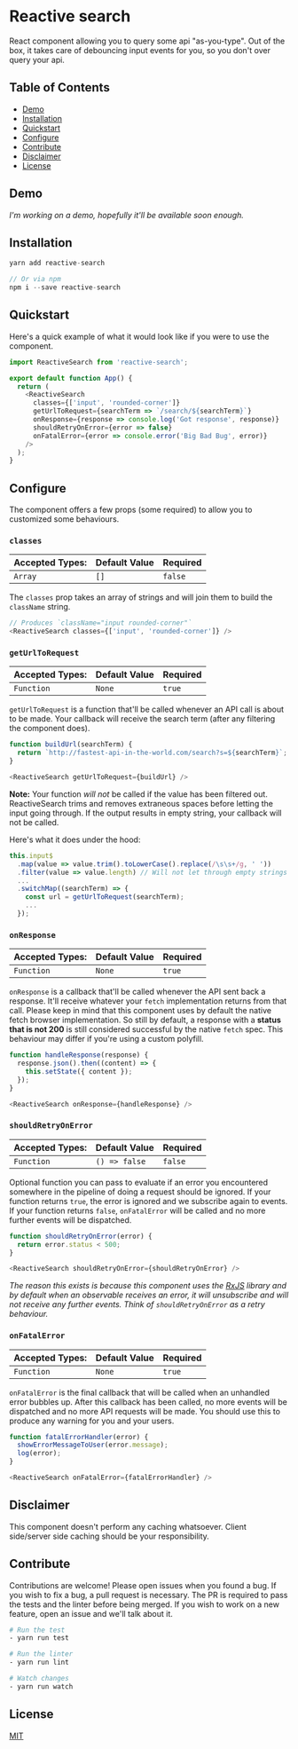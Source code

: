 # Reactive search
React component allowing you to query some api "as-you-type".
Out of the box, it takes care of debouncing input events for you, so you don't over query your api.

## Table of Contents
- [Demo](#demo)
- [Installation](#installation)
- [Quickstart](#quickstart)
- [Configure](#configure)
- [Contribute](#contribute)
- [Disclaimer](#disclaimer)
- [License](#license)

## Demo
_I'm working on a demo, hopefully it'll be available soon enough._

## Installation
```javascript
yarn add reactive-search

// Or via npm
npm i --save reactive-search
```

## Quickstart
Here's a quick example of what it would look like if you were to use the component.

```javascript
import ReactiveSearch from 'reactive-search';

export default function App() {
  return (
    <ReactiveSearch
      classes={['input', 'rounded-corner']}
      getUrlToRequest={searchTerm => `/search/${searchTerm}`}
      onResponse={response => console.log('Got response', response)}
      shouldRetryOnError={error => false}
      onFatalError={error => console.error('Big Bad Bug', error)}
    />
  );
}
```

## Configure
The component offers a few props (some required) to allow you to customized some behaviours.

### `classes`

| **Accepted Types:** | **Default Value** |   **Required**    |
|---------------------|-------------------|-------------------|
|  `Array` | `[]` | `false` |

The `classes` prop takes an array of strings and will join them to build the `className` string.
```javascript
// Produces `className="input rounded-corner"`
<ReactiveSearch classes={['input', 'rounded-corner']} />
```

### `getUrlToRequest`

| **Accepted Types:** | **Default Value** |   **Required**    |
|---------------------|-------------------|-------------------|
|  `Function` | `None` | `true`  |

`getUrlToRequest` is a function that'll be called whenever an API call is about to be made.
Your callback will receive the search term (after any filtering the component does).

```javascript
function buildUrl(searchTerm) {
  return `http://fastest-api-in-the-world.com/search?s=${searchTerm}`;
}

<ReactiveSearch getUrlToRequest={buildUrl} />
```

**Note:** Your function _will not_ be called if the value has been filtered out.
ReactiveSearch trims and removes extraneous spaces before letting the input going through.
If the output results in empty string, your callback will not be called.

Here's what it does under the hood:
```javascript
this.input$
  .map(value => value.trim().toLowerCase().replace(/\s\s+/g, ' '))
  .filter(value => value.length) // Will not let through empty strings
  ...
  .switchMap((searchTerm) => {
    const url = getUrlToRequest(searchTerm);
    ...
  });
```

### `onResponse`

| **Accepted Types:** | **Default Value** |   **Required**    |
|---------------------|-------------------|-------------------|
|  `Function` | `None` | `true`  |

`onResponse` is a callback that'll be called whenever the API sent back a response. It'll receive whatever your `fetch`
implementation returns from that call. Please keep in mind that this component uses by default the native fetch browser implementation. So still by default, a response with a **status that is not 200** is still considered successful by the native `fetch` spec. This behaviour may differ if you're using a custom polyfill.

```javascript
function handleResponse(response) {
  response.json().then((content) => {
    this.setState({ content });
  });
}

<ReactiveSearch onResponse={handleResponse} />
```

### `shouldRetryOnError`

| **Accepted Types:** | **Default Value** |   **Required**    |
|---------------------|-------------------|-------------------|
|  `Function` | `() => false` | `false`  |

Optional function you can pass to evaluate if an error you encountered somewhere in the pipeline of doing a request should be ignored. If your function returns `true`, the error is ignored and we subscribe again to events. If your function returns `false`, `onFatalError` will be called and no more further events will be dispatched.

```javascript
function shouldRetryOnError(error) {
  return error.status < 500;
}

<ReactiveSearch shouldRetryOnError={shouldRetryOnError} />
```

_The reason this exists is because this component uses the [RxJS](http://reactivex.io/rxjs/) library and by default when an observable receives an error, it will unsubscribe and will not receive any further events. Think of `shouldRetryOnError` as a retry behaviour._

### `onFatalError`

| **Accepted Types:** | **Default Value** |   **Required**    |
|---------------------|-------------------|-------------------|
|  `Function` | `None` | `true`  |

`onFatalError` is the final callback that will be called when an unhandled error bubbles up. After this callback has been called, no more events will be dispatched and no more API requests will be made. You should use this to produce any warning for you and your users.

```javascript
function fatalErrorHandler(error) {
  showErrorMessageToUser(error.message);
  log(error);
}

<ReactiveSearch onFatalError={fatalErrorHandler} />
```

## Disclaimer
This component doesn't perform any caching whatsoever. Client side/server side caching should be your responsibility.

## Contribute
Contributions are welcome! Please open issues when you found a bug.
If you wish to fix a bug, a pull request is necessary. The PR is required to pass the tests and the linter before being merged.
If you wish to work on a new feature, open an issue and we'll talk about it.

```bash
# Run the test
- yarn run test

# Run the linter
- yarn run lint

# Watch changes
- yarn run watch
```

## License
[MIT](LICENSE.md)
